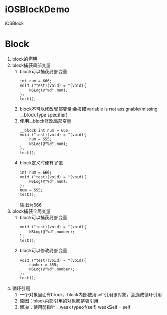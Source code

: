 # iOSBlockDemo
iOSBlock
# Block
1. block的声明
2. block捕获局部变量
    1. block可以捕获局部变量
        ```
        int num = 666;
        void (^test)(void) = ^(void){
            NSLog(@"%d",num);
        };
        test();
        ```
    2. block不可以修改局部变量:会报错Variable is not assignable(missing __block type specifier)
    3. 使用__block修改局部变量
        ```
        __block int num = 666;
        void (^test)(void) = ^(void){
            num = 555;
            NSLog(@"%d",num);
        };
        test();
        ```
    4. block定义时便有了值
        ```
        int num = 666;
        void (^test)(void) = ^(void){
            NSLog(@"%d",num);
        };
        num = 555;
        test();
        ```
        输出为666
3. block捕获全局变量
    1. block可以捕获局部变量
        ```
        void (^test)(void) = ^(void){
            NSLog(@"%d",number);
        };
        test();
        ```
    2. block可以修改局部变量
        ```
        void (^test)(void) = ^(void){
            number = 555;
            NSLog(@"%d",number);
        };
        test();
        ```
4. 循环引用
    1. 一个对象里面有block，block内部使用self引用该对象，会造成循环引用
    2. 原因：block内部引用的对象都是强引用
    3. 解决：使用弱指针__weak typeof(self) weakSelf = self

    
